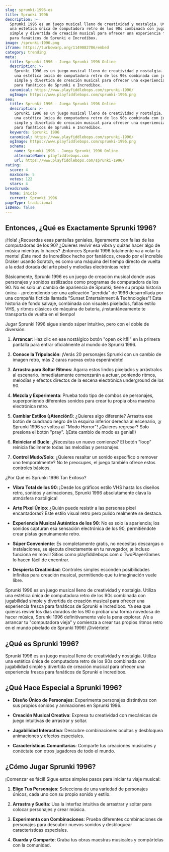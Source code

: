 ```yaml
---
slug: sprunki-1996-es
title: Sprunki 1996
description: >-
  Sprunki 1996 es un juego musical lleno de creatividad y nostalgia. Utiliza
  una estética única de computadora retro de los 90s combinada con jugabilidad
  simple y divertida de creación musical para ofrecer una experiencia fresca
  para fanáticos de Sprunki e Incredibox.
image: /sprunki-1996.png
iframe: https://turbowarp.org/1149082786/embed
category: trending
meta:
  title: Sprunki 1996 - Juega Sprunki 1996 Online
  description: >-
    Sprunki 1996 es un juego musical lleno de creatividad y nostalgia. Utiliza
    una estética única de computadora retro de los 90s combinada con jugabilidad
    simple y divertida de creación musical para ofrecer una experiencia fresca
    para fanáticos de Sprunki e Incredibox.
  canonical: https://www.playfiddlebops.com/sprunki-1996/
  ogImage: https://www.playfiddlebops.com/sprunki-1996.png
seo:
  title: Sprunki 1996 - Juega Sprunki 1996 Online
  description: >-
    Sprunki 1996 es un juego musical lleno de creatividad y nostalgia. Utiliza
    una estética única de computadora retro de los 90s combinada con jugabilidad
    simple y divertida de creación musical para ofrecer una experiencia fresca
    para fanáticos de Sprunki e Incredibox.
  keywords: Sprunki 1996
  canonical: https://www.playfiddlebops.com/sprunki-1996/
  ogImage: https://www.playfiddlebops.com/sprunki-1996.png
  schema:
    name: Sprunki 1996 - Juega Sprunki 1996 Online
    alternateName: playfiddlebops.com
    url: https://www.playfiddlebops.com/sprunki-1996/
rating:
  score: 4
  maxScore: 5
  votes: 122
  stars: 4
breadcrumb:
  home: inicio
  current: Sprunki 1996
pageType: traditional
isDemo: false
---
```


## Entonces, ¿Qué es Exactamente Sprunki 1996?

¡Hola! ¿Recuerdas esas pantallas geniales, ligeramente con fallas de las computadoras de los 90? ¿Quieres revivir esa vibra y quizás hacer algo de música mientras lo haces? ¡Entonces Sprunki 1996 totalmente va a volar tu mente! ¡Este mod de Incredibox hecho por fanáticos, creado por el increíble Draker usando Scratch, es como una máquina del tiempo directo de vuelta a la edad dorada del arte pixel y melodías electrónicas retro!

Básicamente, Sprunki 1996 es un juego de creación musical donde usas personajes y sonidos estilizados como programas de computadora de los 90. No es solo un cambio de apariencia de Sprunki; tiene su propia historia única – ¡pretendiendo ser una aplicación "perdida" de 1996 desarrollada por una compañía ficticia llamada "Sunset Entertainment & Technologies"! Esta historia de fondo salvaje, combinada con visuales pixelados, fallas estilo VHS, y ritmos clásicos de máquina de batería, ¡instantáneamente te transporta de vuelta en el tiempo!

Jugar Sprunki 1996 sigue siendo súper intuitivo, pero con el doble de diversión:

1. **Arrancar**: Haz clic en ese nostálgico botón "open ok it!!!" en la primera pantalla para entrar oficialmente al mundo de Sprunki 1996.

1. **Conoce la Tripulación**: ¡Verás 20 personajes Sprunki con un cambio de imagen retro, más 2 caras nuevas extra esperándote!

1. **Arrastra para Soltar Ritmos**: Agarra estos lindos pixelados y arrástralos al escenario. Inmediatamente comenzarán a actuar, poniendo ritmos, melodías y efectos directos de la escena electrónica underground de los 90.

1. **Mezcla y Experimenta**: Prueba todo tipo de combos de personajes, superponiendo diferentes sonidos para crear tu propia obra maestra electrónica retro.

1. **Cambiar Estilos (¡Atención!)**: ¿Quieres algo diferente? Arrastra ese botón de cuadrado negro de la esquina inferior derecha al escenario, ¡y Sprunki 1996 se voltea al "Modo Horror"! ¿Quieres regresar? Solo presiona el botón "pray". (¡Este cambio de modo es genial!)

1. **Reiniciar el Bucle**: ¿Necesitas un nuevo comienzo? El botón "loop" reinicia fácilmente todas las melodías y personajes.

1. **Control Mudo/Solo**: ¿Quieres resaltar un sonido específico o remover uno temporalmente? No te preocupes, el juego también ofrece estos controles básicos.

¿Por Qué es Sprunki 1996 Tan Exitoso?

- **Vibra Total de los 90**: ¡Desde los gráficos estilo VHS hasta los diseños retro, sonidos y animaciones, Sprunki 1996 absolutamente clava la atmósfera nostálgica!

- **Arte Pixel Único**: ¿Quién puede resistir a las personas pixel encantadoras? Este estilo visual retro pero pulido realmente se destaca.

- **Experiencia Musical Auténtica de los 90**: No es solo la apariencia; los sonidos capturan esa sensación electrónica de los 90, permitiéndote crear pistas genuinamente retro.

- **Súper Conveniente**: Es completamente gratis, no necesitas descargas o instalaciones, se ejecuta directamente en tu navegador, ¡e incluso funciona en móvil! Sitios como playfiddlebops.com o TwoPlayerGames lo hacen fácil de encontrar.

- **Despierta Creatividad**: Controles simples esconden posibilidades infinitas para creación musical, permitiendo que tu imaginación vuele libre.

Sprunki 1996 es un juego musical lleno de creatividad y nostalgia. Utiliza una estética única de computadora retro de los 90s combinada con jugabilidad simple y divertida de creación musical para ofrecer una experiencia fresca para fanáticos de Sprunki e Incredibox. Ya sea que quieras revivir los días dorados de los 90 o probar una forma novedosa de hacer música, Sprunki 1996 definitivamente vale la pena explorar. ¡Ve a arrancar tu "computadora vieja" y comienza a crear tus propios ritmos retro en el mundo pixelado de Sprunki 1996! ¡Diviértete!

## ¿Qué es Sprunki 1996?

Sprunki 1996 es un juego musical lleno de creatividad y nostalgia. Utiliza una estética única de computadora retro de los 90s combinada con jugabilidad simple y divertida de creación musical para ofrecer una experiencia fresca para fanáticos de Sprunki e Incredibox.

## ¿Qué Hace Especial a Sprunki 1996?

- **Diseño Único de Personajes**: Experimenta personajes distintivos con sus propios sonidos y animaciones en Sprunki 1996.

- **Creación Musical Creativa**: Expresa tu creatividad con mecánicas de juego intuitivas de arrastrar y soltar.

- **Jugabilidad Interactiva**: Descubre combinaciones ocultas y desbloquea animaciones y efectos especiales.

- **Características Comunitarias**: Comparte tus creaciones musicales y conéctate con otros jugadores de todo el mundo.

## ¿Cómo Jugar Sprunki 1996?

¡Comenzar es fácil! Sigue estos simples pasos para iniciar tu viaje musical:

1. **Elige Tus Personajes**: Selecciona de una variedad de personajes únicos, cada uno con su propio sonido y estilo.

1. **Arrastra y Suelta**: Usa la interfaz intuitiva de arrastrar y soltar para colocar personajes y crear música.

1. **Experimenta con Combinaciones**: Prueba diferentes combinaciones de personajes para descubrir nuevos sonidos y desbloquear características especiales.

1. **Guarda y Comparte**: Graba tus obras maestras musicales y compártelas con la comunidad.